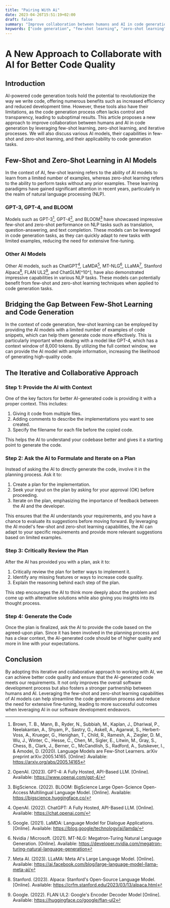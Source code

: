 ```yaml
---
title: "Pairing With Ai"
date: 2023-04-26T15:51:19+02:00
draft: false
summary: "Improve collaboration between humans and AI in code generation, leveraging few-shot learning, zero-shot learning, and iterative processes. The method involves providing context, asking the AI to formulate and iterate on a plan, critically reviewing the plan, and generating the code, resulting in better code quality and fostering a stronger partnership between humans and AI."
keywords: ["code generation", "few-shot learning", "zero-shot learning", "AI models", "collaboration"]
---
```


# A New Approach to Collaborate with AI for Better Code Quality

## Introduction

AI-powered code generation tools hold the potential to revolutionize the way we write code, offering numerous benefits such as increased efficiency and reduced development time. However, these tools also have their limitations, as the code generation process often lacks control and transparency, leading to suboptimal results. This article proposes a new approach to improve collaboration between humans and AI in code generation by leveraging few-shot learning, zero-shot learning, and iterative processes. We will also discuss various AI models, their capabilities in few-shot and zero-shot learning, and their applicability to code generation tasks.

## Few-Shot and Zero-Shot Learning in AI Models

In the context of AI, few-shot learning refers to the ability of AI models to learn from a limited number of examples, whereas zero-shot learning refers to the ability to perform tasks without any prior examples. These learning paradigms have gained significant attention in recent years, particularly in the realm of natural language processing (NLP).

### GPT-3, GPT-4, and BLOOM

Models such as GPT-3[^1^], GPT-4[^2^], and BLOOM[^3^] have showcased impressive few-shot and zero-shot performance on NLP tasks such as translation, question-answering, and text completion. These models can be leveraged in code generation tasks, as they can quickly adapt to new tasks with limited examples, reducing the need for extensive fine-tuning.

### Other AI Models

Other AI models, such as ChatGPT[^4^], LaMDA[^5^], MT-NLG[^6^], LLaMA[^7^], Stanford Alpaca[^8^], FLAN UL2[^9^], and ChatGLM[^10^], have also demonstrated impressive capabilities in various NLP tasks. These models can potentially benefit from few-shot and zero-shot learning techniques when applied to code generation tasks.

## Bridging the Gap Between Few-Shot Learning and Code Generation

In the context of code generation, few-shot learning can be employed by providing the AI models with a limited number of examples of code snippets, which can help them generate code more effectively. This is particularly important when dealing with a model like GPT-4, which has a context window of 8,000 tokens. By utilizing the full context window, we can provide the AI model with ample information, increasing the likelihood of generating high-quality code.

## The Iterative and Collaborative Approach

### Step 1: Provide the AI with Context

One of the key factors for better AI-generated code is providing it with a proper context. This includes:

1. Giving it code from multiple files.
2. Adding comments to describe the implementations you want to see created.
3. Specify the filename for each file before the copied code.

This helps the AI to understand your codebase better and gives it a starting point to generate the code.

### Step 2: Ask the AI to Formulate and Iterate on a Plan

Instead of asking the AI to directly generate the code, involve it in the planning process. Ask it to:

1. Create a plan for the implementation.
2. Seek your input on the plan by asking for your approval (OK) before proceeding.
3. Iterate on the plan, emphasizing the importance of feedback between the AI and the developer.

This ensures that the AI understands your requirements, and you have a chance to evaluate its suggestions before moving forward. By leveraging the AI model's few-shot and zero-shot learning capabilities, the AI can adapt to your specific requirements and provide more relevant suggestions based on limited examples.

### Step 3: Critically Review the Plan

After the AI has provided you with a plan, ask it to:

1. Critically review the plan for better ways to implement it.
2. Identify any missing features or ways to increase code quality.
3. Explain the reasoning behind each step of the plan.

This step encourages the AI to think more deeply about the problem and come up with alternative solutions while also giving you insights into its thought process.

### Step 4: Generate the Code

Once the plan is finalized, ask the AI to provide the code based on the agreed-upon plan. Since it has been involved in the planning process and has a clear context, the AI-generated code should be of higher quality and more in line with your expectations.

## Conclusion

By adopting this iterative and collaborative approach to working with AI, we can achieve better code quality and ensure that the AI-generated code meets our requirements. It not only improves the overall software development process but also fosters a stronger partnership between humans and AI. Leveraging the few-shot and zero-shot learning capabilities of AI models can help streamline the code generation process and reduce the need for extensive fine-tuning, leading to more successful outcomes when leveraging AI in our software development endeavors.

[^1^]: Brown, T. B., Mann, B., Ryder, N., Subbiah, M., Kaplan, J., Dhariwal, P., Neelakantan, A., Shyam, P., Sastry, G., Askell, A., Agarwal, S., Herbert-Voss, A., Krueger, G., Henighan, T., Child, R., Ramesh, A., Ziegler, D. M., Wu, J., Winter, C., Hesse, C., Chen, M., Sigler, E., Litwin, M., Gray, S., Chess, B., Clark, J., Berner, C., McCandlish, S., Radford, A., Sutskever, I., & Amodei, D. (2020). Language Models are Few-Shot Learners. arXiv preprint arXiv:2005.14165. [Online]: Available: https://arxiv.org/abs/2005.14165

[^2^]: OpenAI. (2023). GPT-4: A Fully Hosted, API-Based LLM. [Online]. Available: https://www.openai.com/gpt-4/

[^3^]: BigScience. (2022). BLOOM: BigScience Large Open-Science Open-Access Multilingual Language Model. [Online]. Available: https://bigscience.huggingface.co/

[^4^]: OpenAI. (2022). ChatGPT: A Fully Hosted, API-Based LLM. [Online]. Available: https://chat.openai.com/

[^5^]: Google. (2021). LaMDA: Language Model for Dialogue Applications. [Online]. Available: https://blog.google/technology/ai/lamda/

[^6^]: Nvidia / Microsoft. (2021). MT-NLG: Megatron-Turing Natural Language Generation. [Online]. Available: https://developer.nvidia.com/megatron-turing-natural-language-generation

[^7^]: Meta AI. (2023). LLaMA: Meta AI's Large Language Model. [Online]. Available: https://ai.facebook.com/blog/large-language-model-llama-meta-ai/

[^8^]: Stanford. (2023). Alpaca: Stanford's Open-Source Language Model. [Online]. Available: https://crfm.stanford.edu/2023/03/13/alpaca.html

[^9^]: Google. (2022). FLAN UL2: Google's Encoder Decoder Model [Online]. Available: https://huggingface.co/google/flan-ul2